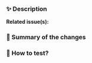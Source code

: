 ### ✨ Description

**Related issue(s):**

<!-- General summary of what the PR aims to do -->

### 📖 Summary of the changes

<!-- Summary of the most important changes, the choices made (and why) and any other relevant info that will help your reviewers -->

### 🧪 How to test?

<!-- Steps required to test the PR or pointer to the automated tests -->
<!-- For UI changes, don't hesitate to provide before/after screenshots -->
